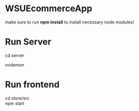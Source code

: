 # WSUEcommerceApp

make sure to run **npm install** to install necessary node modules!

# Run Server
cd server

nodemon

# Run frontend
cd store/src  
npm start
